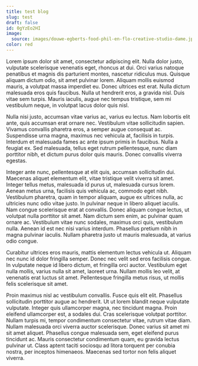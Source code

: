 ```yaml
---
title: test blog
slug: test
draft: false
id: 0gYzEo2HI
image:
  source: images/douwe-egberts-food-phil-en-flo-creative-studio-dame.jpg
color: red
---
```

Lorem ipsum dolor sit amet, consectetur adipiscing elit. Nulla dolor justo, vulputate scelerisque venenatis eget, rhoncus at dui. Orci varius natoque penatibus et magnis dis parturient montes, nascetur ridiculus mus. Quisque aliquam dictum odio, sit amet pulvinar lorem. Aliquam mollis euismod mauris, a volutpat massa imperdiet eu. Donec ultrices est erat. Nulla dictum malesuada eros quis faucibus. Nulla ut hendrerit eros, a gravida nisl. Duis vitae sem turpis. Mauris iaculis, augue nec tempus tristique, sem mi vestibulum neque, in volutpat lacus dolor quis nisl.



Nulla nisi justo, accumsan vitae varius ac, varius eu lectus. Nam lobortis elit ante, quis accumsan erat ornare nec. Vestibulum vitae sollicitudin sapien. Vivamus convallis pharetra eros, a semper augue consequat ac. Suspendisse urna magna, maximus nec vehicula at, facilisis in turpis. Interdum et malesuada fames ac ante ipsum primis in faucibus. Nulla a feugiat ex. Sed malesuada, tellus eget rutrum pellentesque, nunc diam porttitor nibh, et dictum purus dolor quis mauris. Donec convallis viverra egestas.

Integer ante nunc, pellentesque at elit quis, accumsan sollicitudin dui. Maecenas aliquet elementum elit, vitae tristique velit viverra sit amet. Integer tellus metus, malesuada id purus ut, malesuada cursus lorem. Aenean metus urna, facilisis quis vehicula ac, commodo eget nibh. Vestibulum pharetra, quam in tempor aliquam, augue ex ultrices nulla, ac ultricies nunc odio vitae justo. In pulvinar neque in libero aliquet iaculis. Nam congue scelerisque erat at convallis. Donec aliquam congue lectus, ut volutpat nulla porttitor sit amet. Nam dictum sem enim, ac pulvinar quam ornare ac. Vestibulum vitae nunc sodales, maximus orci quis, vestibulum nulla. Aenean id est nec nisi varius interdum. Phasellus pretium nibh in magna pulvinar iaculis. Nullam pharetra justo ut mauris malesuada, at varius odio congue.



Curabitur ultrices eros mauris, mattis elementum lectus vehicula ut. Aliquam nec nunc id dolor fringilla semper. Donec nec velit sed eros facilisis congue. In vulputate neque id libero dictum, et fringilla orci auctor. Vestibulum eget nulla mollis, varius nulla sit amet, laoreet urna. Nullam mollis leo velit, at venenatis erat luctus sit amet. Pellentesque fringilla metus risus, ut mollis felis scelerisque sit amet.

Proin maximus nisl ac vestibulum convallis. Fusce quis elit elit. Phasellus sollicitudin porttitor augue ac hendrerit. Ut ut lorem blandit neque vulputate vulputate. Integer quis ullamcorper magna, nec tincidunt magna. Proin eleifend ullamcorper est, a sodales dui. Cras scelerisque volutpat porttitor. Nullam turpis mi, tempor condimentum consectetur vitae, rutrum vitae diam. Nullam malesuada orci viverra auctor scelerisque. Donec varius sit amet mi sit amet aliquet. Phasellus congue malesuada sem, eget eleifend purus tincidunt ac. Mauris consectetur condimentum quam, eu gravida lectus pulvinar ut. Class aptent taciti sociosqu ad litora torquent per conubia nostra, per inceptos himenaeos. Maecenas sed tortor non felis aliquet viverra.